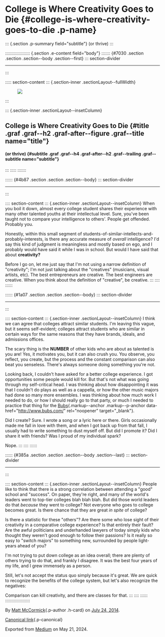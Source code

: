 <div>

# College is Where Creativity Goes to Die {#college-is-where-creativity-goes-to-die .p-name}

</div>

::: {.section .p-summary field="subtitle"}
(or thrive)
:::

:::::::::::::::::::: {.section .e-content field="body"}
::::::: {#7030 .section .section .section--body .section--first}
::: section-divider

------------------------------------------------------------------------
:::

::::: section-content
::: {.section-inner .sectionLayout--fullWidth}
<figure class="graf graf--figure graf--layoutFillWidth graf--leading">
<img
src="https://cdn-images-1.medium.com/max/2560/desat/multiply/yellow/60/overlay/yellow/1*oN9UEIOuOeh5cZTieI9QKw.jpeg"
class="graf-image" data-image-id="1*oN9UEIOuOeh5cZTieI9QKw.jpeg"
data-width="2327" data-height="3171" data-filter="yellow" />
</figure>
:::

::: {.section-inner .sectionLayout--insetColumn}
## College is Where Creativity Goes to Die {#title .graf .graf--h2 .graf-after--figure .graf--title name="title"}

#### (or thrive) {#subtitle .graf .graf--h4 .graf-after--h2 .graf--trailing .graf--subtitle name="subtitle"}
:::
:::::
:::::::

:::::: {#4b87 .section .section .section--body}
::: section-divider

------------------------------------------------------------------------
:::

:::: section-content
::: {.section-inner .sectionLayout--insetColumn}
When you boil it down, almost every college student shares their
experience with many other talented youths at their intellectual level.
Sure, you've been taught not to compare your intelligence to others'.
People get offended. Probably you.

Honestly, within this small segment of
students-of-similar-intellects-and-probably-interests, is there any
accurate measure of *overall* intelligence? I'd say this kind of
judgment is meaningless and mostly based on ego, and I probably would
have said it while I was in school. But would I have said that about
**creativity?**

Before I go on, let me just say that I'm not using a narrow definition
of "creativity"; I'm not just talking about the "creatives" (musicians,
visual artists, etc). The best entrepreneurs are creative. The best
engineers are creative. When you think about the definition of
"creative", be creative.
:::
::::
::::::

:::::: {#1a07 .section .section .section--body}
::: section-divider

------------------------------------------------------------------------
:::

:::: section-content
::: {.section-inner .sectionLayout--insetColumn}
I think we can agree that colleges attract similar students. I'm leaving
this vague, but it seems self-evident; colleges attract students who are
similar in certain ways for the same reasons that they have brands,
ideals, and admissions offices.

The scary thing is the **NUMBER** of other kids who are about as
talented is you are! Yes, it motivates you, but it can also crush you.
You observe, you reflect, you create, but the process and the constant
comparison can also beat you senseless. There's always someone doing
something you're not.

Looking back, I couldn't have asked for a better college experience. I
got opportunities some people would kill for. But that's not what was
going through my self-critical head. I was thinking about how
disappointing it was that I couldn't do plays as well as a cappella, or
how the other music majors had done so many more ensembles. I was
thinking about how much work I needed to do, or how I should really go
to that party, or much I needed to practice that thing for the
[Bubs](http://www.bubs.com/){.markup--anchor .markup--p-anchor
data-href="http://www.bubs.com/" rel="noopener" target="_blank"}.

Did I create? Sure. I wrote a song or a lyric here or there. Girls
occasionally made me fall in love with them, and when I got back up from
that fall, I usually had to write something to dust myself off. But did
I promote it? Did I share it with friends? Was I proud of my individual
spark?

Nope.
:::
::::
::::::

:::::: {#385a .section .section .section--body .section--last}
::: section-divider

------------------------------------------------------------------------
:::

:::: section-content
::: {.section-inner .sectionLayout--insetColumn}
People like to think that there is a strong correlation between
attending a "good" school and "success". On paper, they're right, and
many of the world's leaders went to top-tier colleges blah blah blah.
But did those world leaders do that *because* they went to college? Not
everyone who goes to college becomes great. Is there chance that they
are great *in spite* of college?

Is there a statistic for these "others"? Are there some who lose sight
of their creativity in a comparative college experience? Is that
entirely their fault? Are the awful politicians and underhanded lawyers
of today simply kids who thought they weren't good enough to follow
their passions? Is it really so easy to "switch majors" to something
new, surrounded by people light-years ahead of you?

I'm not trying to put down college as an idea overall; there are plenty
of others trying to do that, and frankly I disagree. It was the best
four years of my life, and I grew immensely as a person.

Still, let's not accept the status quo simply because it's great. We are
quick to recognize the benefits of the college system, but let's also
recognize the negatives:

Comparison can kill creativity, and there are classes for that.
:::
::::
::::::
::::::::::::::::::::

By [Matt McCormick](https://medium.com/@mattcmccormick){.p-author
.h-card} on [July 24, 2014](https://medium.com/p/5ac429954092).

[Canonical
link](https://medium.com/@mattcmccormick/college-is-where-creativity-goes-to-die-5ac429954092){.p-canonical}

Exported from [Medium](https://medium.com) on May 21, 2024.
